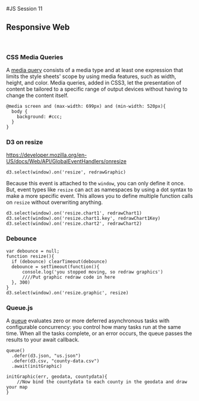 #JS Session 11


## Responsive Web
<br>


### CSS Media Queries
A [media query](https://css-tricks.com/css-media-queries/) consists of a media type and at least one expression that limits the style sheets' scope by using media features, such as width, height, and color. Media queries, added in CSS3, let the presentation of content be tailored to a specific range of output devices without having to change the content itself.

	@media screen and (max-width: 699px) and (min-width: 520px){
	  body {
	    background: #ccc;
	  }
	}
	
### D3 on resize

https://developer.mozilla.org/en-US/docs/Web/API/GlobalEventHandlers/onresize

	d3.select(window).on('resize', redrawGraphic)
	
Because this event is attached to the `window`, you can only define it once. But, event types like `resize` can act as namespaces by using a dot syntax to make a more specific event. This allows you to define multiple function calls on `resize` without overwriting anything.  

	d3.select(window).on('resize.chart1', redrawChart1)
	d3.select(window).on('resize.chart1.key', redrawChart1Key)
	d3.select(window).on('resize.chart2', redrawChart2)
	
	
### Debounce

	var debounce = null;
	function resize(){
	  if (debounce) clearTimeout(debounce)
	  debounce = setTimeout(function(){
	      console.log('you stopped moving, so redraw graphics')
	      ////Put graphic redraw code in here
	  }, 300)
	}
	d3.select(window).on('resize.graphic', resize)
	

### Queue.js

A [queue](https://github.com/d3/d3-queue) evaluates zero or more deferred asynchronous tasks with configurable concurrency: you control how many tasks run at the same time. When all the tasks complete, or an error occurs, the queue passes the results to your await callback. 

	queue()
	  .defer(d3.json, "us.json")
	  .defer(d3.csv, "county-data.csv")
	  .await(initGraphic)
	  
	initGraphic(err, geodata, countydata){
		//Now bind the countydata to each county in the geodata and draw your map
	}